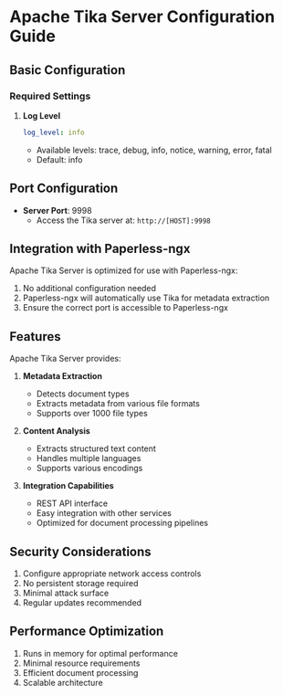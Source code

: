 # Apache Tika Server Configuration Guide

## Basic Configuration

### Required Settings

1. **Log Level**
   ```yaml
   log_level: info
   ```
   - Available levels: trace, debug, info, notice, warning, error, fatal
   - Default: info

## Port Configuration

- **Server Port**: 9998
  - Access the Tika server at: `http://[HOST]:9998`

## Integration with Paperless-ngx

Apache Tika Server is optimized for use with Paperless-ngx:

1. No additional configuration needed
2. Paperless-ngx will automatically use Tika for metadata extraction
3. Ensure the correct port is accessible to Paperless-ngx

## Features

Apache Tika Server provides:

1. **Metadata Extraction**
   - Detects document types
   - Extracts metadata from various file formats
   - Supports over 1000 file types

2. **Content Analysis**
   - Extracts structured text content
   - Handles multiple languages
   - Supports various encodings

3. **Integration Capabilities**
   - REST API interface
   - Easy integration with other services
   - Optimized for document processing pipelines

## Security Considerations

1. Configure appropriate network access controls
2. No persistent storage required
3. Minimal attack surface
4. Regular updates recommended

## Performance Optimization

1. Runs in memory for optimal performance
2. Minimal resource requirements
3. Efficient document processing
4. Scalable architecture
